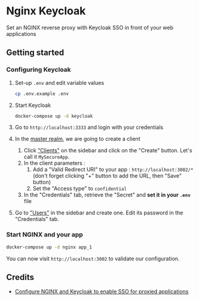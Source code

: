 # Nginx Keycloak

Set an NGINX reverse proxy with Keycloak SSO in front of your web applications

## Getting started

### Configuring Keycloak

1. Set-up `.env` and edit variable values

    ```bash
    cp .env.example .env
    ```

2. Start Keycloak

    ```bash
    docker-compose up -d keycloak
    ```

3. Go to `http://localhost:3333` and login with your credentials

4. In the [master realm](http://localhost:3333/auth/admin/master/console/#/realms/master), we are going to create a client

    1. Click ["Clients"](http://localhost:3333/auth/admin/master/console/#/realms/master/clients) on the sidebar and click on the "Create" button. Let's call it `MySecureApp`.
    2. In the client parameters :
       1. Add a "Valid Redirect URI" to your app : `http://localhost:3002/*` (don't forget clicking "+" button to add the URL, then "Save" button)
       2. Set the "Access type" to `confidential`
    3. In the "Credentials" tab, retrieve the "Secret" and **set it in your `.env`** file

5. Go to ["Users"](http://localhost:3333/auth/admin/master/console/#/realms/master/users) in the sidebar and create one. Edit its password in the "Credentials" tab.

### Start NGINX and your app

```bash
docker-compose up -d nginx app_1
```

You can now visit `http://localhost:3002` to validate our configuration.

## Credits

- [Configure NGINX and Keycloak to enable SSO for proxied applications](https://kevalnagda.github.io/configure-nginx-and-keycloak-to-enable-sso-for-proxied-applications)
